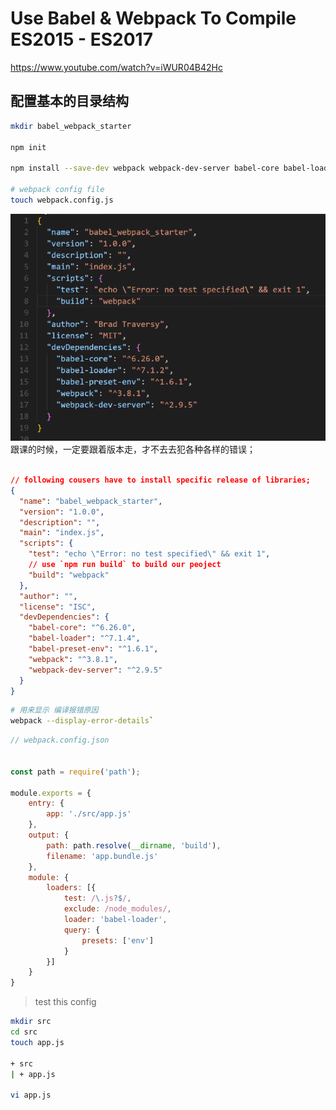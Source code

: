 
# Use Babel & Webpack To Compile ES2015 - ES2017

https://www.youtube.com/watch?v=iWUR04B42Hc


## 配置基本的目录结构 

```bash
mkdir babel_webpack_starter

npm init

npm install --save-dev webpack webpack-dev-server babel-core babel-loader babel-preset-env

# webpack config file
touch webpack.config.js

```

![](./images/rxjs_env.png) 跟课的时候，一定要跟着版本走，才不去去犯各种各样的错误；


```json

// following cousers have to install specific release of libraries;
{
  "name": "babel_webpack_starter",
  "version": "1.0.0",
  "description": "",
  "main": "index.js",
  "scripts": {
    "test": "echo \"Error: no test specified\" && exit 1",
    // use `npm run build` to build our peoject
    "build": "webpack"
  },
  "author": "",
  "license": "ISC",
  "devDependencies": {
    "babel-core": "^6.26.0",
    "babel-loader": "^7.1.4",
    "babel-preset-env": "^1.6.1",
    "webpack": "^3.8.1",
    "webpack-dev-server": "^2.9.5"
  }
}

```

```bash
# 用来显示 编译报错原因
webpack --display-error-details`

```

```js
// webpack.config.json


const path = require('path');

module.exports = {
    entry: {
        app: './src/app.js'
    },
    output: {
        path: path.resolve(__dirname, 'build'),
        filename: 'app.bundle.js'
    },
    module: {
        loaders: [{
            test: /\.js?$/,
            exclude: /node_modules/,
            loader: 'babel-loader',
            query: {
                presets: ['env']
            }
        }]
    }
}

```

> test this config

```bash
mkdir src
cd src
touch app.js

+ src
| + app.js

vi app.js

```
